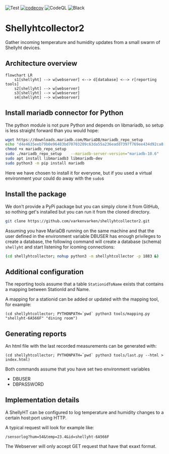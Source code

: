 
![Test](https://github.com/varkenvarken/shellyhtcollector2/actions/workflows/test.yml/badge.svg)
[![codecov](https://codecov.io/gh/varkenvarken/shellyhtcollector2/branch/master/graph/badge.svg?token=PPTB9RZQA3)](https://codecov.io/gh/varkenvarken/shellyhtcollector2)
![CodeQL](https://github.com/varkenvarken/shellyhtcollector2/actions/workflows/codeql-analysis.yml/badge.svg)
![Black](https://github.com/varkenvarken/shellyhtcollector2/actions/workflows/black.yml/badge.svg)
# Shellyhtcollector2

Gather incoming temperature and humidity updates from a small swarm of Shellyht devices.

## Architecture overview

```mermaid
flowchart LR
    s1[shellyht] --> w[webserver] <--> d[database] <--> r[reporting tools]
    s2[shellyht] --> w[webserver]
    s3[shellyht] --> w[webserver]
    s4[shellyht] --> w[webserver]
```
## Install mariadb connector for Python
The python module is not pure Python and depends on libmariadb, so setup is less straight forward than you would hope:
``` bash
wget https://downloads.mariadb.com/MariaDB/mariadb_repo_setup
echo "d4e4635eeb79b0e96483bd70703209c63da55a236eadd7397f769ee434d92ca8  mariadb_repo_setup"     | sha256sum -c -
chmod +x mariadb_repo_setup
sudo ./mariadb_repo_setup    --mariadb-server-version="mariadb-10.6"
sudo apt install libmariadb3 libmariadb-dev
sudo python3 -m pip install mariadb
```
Here we have chosen to install it for everyone, but if you used a virtual environment your could do away with the `sudo`s

## Install the package

We don't provide a PyPi package but you can simply clone it from GitHub, so nothing get's installed but you can run it from the cloned directory.
```bash
git clone https://github.com/varkenvarken/shellyhtcollector2.git
```
Assuming you have MariaDB running on the same machine and that the user defined in the environment variable DBUSER has enough privileges to create a database, the following command will create a database (schema) `shellyht` and start listening for icoming connections:
```bash
(cd shellyhtcollector; nohup python3 -m shellyhtcollector -p 1883 &)
```
## Additional configuration

The reporting tools assume that a table `StationidToName` exists that contains a mapping between StationId and Name.

A mapping for a stationid can be added or updated with the mapping tool, for example:

```
(cd shellyhtcollector; PYTHONPATH=`pwd` python3 tools/mapping.py "shellyht-6A566F" "dining room")
```

## Generating reports
An html file with the last recorded measurements can be generated with:
```
(cd shellyhtcollector; PYTHONPATH=`pwd` python3 tools/last.py --html > index.html)
```

Both commands assume that you have set two environment variables

- DBUSER
- DBPASSWORD

## Implementation details

A ShellyHT can be configured to log temperature and humidity changes to a certain host:port using HTTP. 

A typical request will look for example like:

```
/sensorlog?hum=54&temp=23.4&id=shellyht-6A566F
```

The Webserver will only accept GET request that have that exaxt format.



